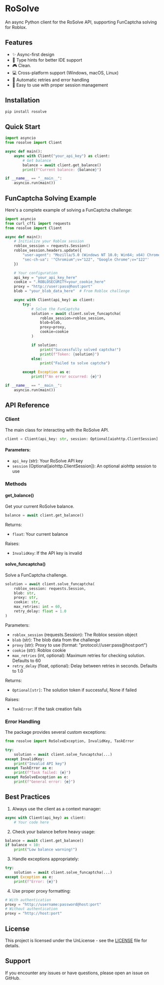 # RoSolve

An async Python client for the RoSolve API, supporting FunCaptcha solving for Roblox.

## Features

- ✨ Async-first design
- 📝 Type hints for better IDE support
- 🎮 Clean.
- 💻 Cross-platform support (Windows, macOS, Linux)
- 🔄 Automatic retries and error handling
- 🚀 Easy to use with proper session management

## Installation

```bash
pip install rosolve
```

## Quick Start

```python
import asyncio
from rosolve import Client

async def main():
    async with Client("your_api_key") as client:
        # Get balance
        balance = await client.get_balance()
        print(f"Current balance: {balance}")

if __name__ == "__main__":
    asyncio.run(main())
```

## FunCaptcha Solving Example

Here's a complete example of solving a FunCaptcha challenge:

```python
import asyncio
from curl_cffi import requests
from rosolve import Client

async def main():
    # Initialize your Roblox session
    roblox_session = requests.Session()
    roblox_session.headers.update({
        "user-agent": "Mozilla/5.0 (Windows NT 10.0; Win64; x64) Chrome/122.0.0.0",
        "sec-ch-ua": '"Chromium";v="122", "Google Chrome";v="122"'
    })

    # Your configuration
    api_key = "your_api_key_here"
    cookie = ".ROBLOSECURITY=your_cookie_here"
    proxy = "http://user:pass@host:port"
    blob = "your_blob_data_here"  # From Roblox challenge

    async with Client(api_key) as client:
        try:
            # Solve the FunCaptcha
            solution = await client.solve_funcaptcha(
                roblox_session=roblox_session,
                blob=blob,
                proxy=proxy,
                cookie=cookie
            )

            if solution:
                print("Successfully solved captcha!")
                print(f"Token: {solution}")
            else:
                print("Failed to solve captcha")

        except Exception as e:
            print(f"An error occurred: {e}")

if __name__ == "__main__":
    asyncio.run(main())
```

## API Reference

### Client

The main class for interacting with the RoSolve API.

```python
client = Client(api_key: str, session: Optional[aiohttp.ClientSession] = None)
```

#### Parameters:
- `api_key` (str): Your RoSolve API key
- `session` (Optional[aiohttp.ClientSession]): An optional aiohttp session to use

### Methods

#### get_balance()
Get your current RoSolve balance.

```python
balance = await client.get_balance()
```

Returns:
- `float`: Your current balance

Raises:
- `InvalidKey`: If the API key is invalid

#### solve_funcaptcha()
Solve a FunCaptcha challenge.

```python
solution = await client.solve_funcaptcha(
    roblox_session: requests.Session,
    blob: str,
    proxy: str,
    cookie: str,
    max_retries: int = 60,
    retry_delay: float = 1.0
)
```

Parameters:
- `roblox_session` (requests.Session): The Roblox session object
- `blob` (str): The blob data from the challenge
- `proxy` (str): Proxy to use (format: "protocol://user:pass@host:port")
- `cookie` (str): Roblox cookie
- `max_retries` (int, optional): Maximum retries for checking solution. Defaults to 60
- `retry_delay` (float, optional): Delay between retries in seconds. Defaults to 1.0

Returns:
- `Optional[str]`: The solution token if successful, None if failed

Raises:
- `TaskError`: If the task creation fails

### Error Handling

The package provides several custom exceptions:

```python
from rosolve import RoSolveException, InvalidKey, TaskError

try:
    solution = await client.solve_funcaptcha(...)
except InvalidKey:
    print("Invalid API key")
except TaskError as e:
    print(f"Task failed: {e}")
except RoSolveException as e:
    print(f"General error: {e}")
```

## Best Practices

1. Always use the client as a context manager:
```python
async with Client(api_key) as client:
    # Your code here
```

2. Check your balance before heavy usage:
```python
balance = await client.get_balance()
if balance < 10:
    print("Low balance warning!")
```

3. Handle exceptions appropriately:
```python
try:
    solution = await client.solve_funcaptcha(...)
except Exception as e:
    print(f"Error: {e}")
```

4. Use proper proxy formatting:
```python
# With authentication
proxy = "http://username:password@host:port"
# Without authentication
proxy = "http://host:port"
```

## License

This project is licensed under the UnLicense - see the [LICENSE](LICENSE) file for details.

## Support

If you encounter any issues or have questions, please open an issue on GitHub.